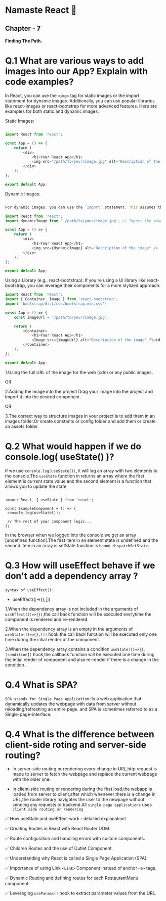 # Namaste React 🚀

## Chapter - 7

#### Finding The Path.


 # Q.1 What are various ways to add images into our App? Explain with code examples?

In React, you can use the `<img>` tag for static images or the import statement for dynamic images. Additionally, you can use popular libraries like react-images or react-bootstrap for more advanced features. Here are examples for both static and dynamic images:

Static Images:
```javascript

import React from 'react';

const App = () => {
    return (
        <div>
            <h1>Your React App</h1>
            <img src="/path/to/your/image.jpg" alt="Description of the image" />
        </div>
    );
};

export default App;
```

Dynamic Images:
```javascript

For dynamic images, you can use the `import` statement. This assumes that your build system supports ES6 `module` syntax.

import React from 'react';
import dynamicImage from './path/to/your/image.jpg'; // Import the image

const App = () => {
    return (
        <div>
            <h1>Your React App</h1>
            <img src={dynamicImage} alt="Description of the image" />
        </div>
    );
};

export default App;

```
Using a Library (e.g., react-bootstrap):
If you're using a UI library like react-bootstrap, you can leverage their components for a more stylized approach:

```javascript
import React from 'react';
import { Container, Image } from 'react-bootstrap';
import 'bootstrap/dist/css/bootstrap.min.css';

const App = () => {
    const imageUrl = '/path/to/your/image.jpg';

    return (
        <Container>
            <h1>Your React App</h1>
            <Image src={imageUrl} alt="Description of the image" fluid />
        </Container>
    );
};

export default App;

```
1.Using the full URL of the image for the web (cdn) or any public images.

  OR

2.Adding the image into the project Drag your image into the project and Import it into the desired component.

OR

3.The correct way to structure images in your project is to add them in an images folder.Or create constants or config folder and add them or create an assets folder.


 # Q.2 What would happen if we do console.log( useState() )?

 if we use `console.log(useState())`, it will log an array with two elements to the console.The `useState` function in returns an array where the first element is current state value and the second element is a function that allows you to update the state.
 ```JSX

import React, { useState } from 'react';

const ExampleComponent = () => {
  console.log(useState());

  // The rest of your component logic...
};
 ```
 In the browser when we logged into the console we get an array [undefined,function].The first item in an element state is undefined and the second item in an array is  setState function is `bound dispatchSetState`.


  # Q.3 How will useEffect behave if we don't add a dependency array ?


`syntax of useEffect()`:-

 * useEffect(()=>{},[])

1.When the dependency array is not included in the arguments of `useEffect(()=>{})`,the call back function will be executed everytime the component is rendered and re-rendered

2.When the dependency array is an empty in the arguments of `useState(()=>{},[])` hook,the call back function will be executed only one time during the intial render of the component.

3.When the dependency array contains a condition `useState(()=>{},[condition])` hook,the callback function will be executed one time during the intial render of component and also re-render if there is a change in the condition.


 # Q.4 What is SPA?

 `SPA stands for Single Page Application` Its a web application that dynamically updates the webpage with data from server without reloading/refreshing an entire page. and SPA is sometimes referred to as a Single-page-interface.


 # Q.4 What is the difference between client-side roting and server-side routing?

 * In server-side routing or rendering every change in URL,http request is made to server to fetch the webpage and replace the current webpage with the older one.

* In client-side routing or rendering during the first load,the webapp is loaded from server to client,after which whenever there is a change in URL,the router library navigates the user to the newpage without sending any requests to backend.All `single page applications` uses `Client side routing or rendering`


✅ How useState and useEffect work - detailed explanation!

✅ Creating Routes in React with React Router DOM.

✅ Route configuration and handling errors with custom components.

✅ Children Routes and the use of Outlet Component.

✅ Understanding why React is called a Single Page Application (SPA).

✅ Importance of using Link `<Link>` Component instead of anchor `<a>` tags.

✅ Dynamic Routing and defining routes for each RestaurantMenu component.

✅ Leveraging `useParams()` hook to extract parameter values from the URL.
